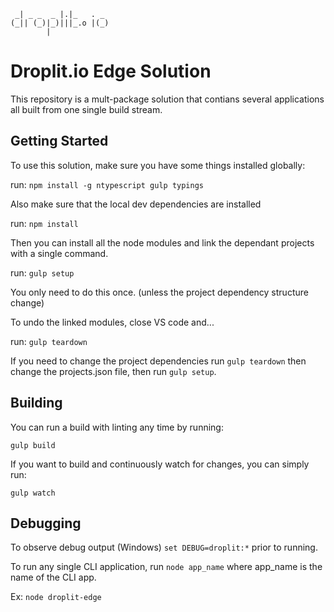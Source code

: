 ```
 _| _ _  _ |.|_   . _  
(_|| (_)|_)|||_.o |(_) 
        |             
```
# Droplit.io Edge Solution

This repository is a mult-package solution that contians several applications all built from one single build stream.

## Getting Started

To use this solution, make sure you have some things installed globally:

run: `npm install -g ntypescript gulp typings`

Also make sure that the local dev dependencies are installed

run: `npm install`

Then you can install all the node modules and link the dependant projects with a single command.

run: `gulp setup`

You only need to do this once. (unless the project dependency structure change)

To undo the linked modules, close VS code and...

run: `gulp teardown`

If you need to change the project dependencies run `gulp teardown` then change the projects.json file, then run `gulp setup`.

## Building

You can run a build with linting any time by running:

`gulp build`

If you want to build and continuously watch for changes, you can simply run:

`gulp watch`

## Debugging

To observe debug output (Windows) `set DEBUG=droplit:*` prior to running.

To run any single CLI application, run `node app_name` where app_name is the name of the CLI app.

Ex: `node droplit-edge`
